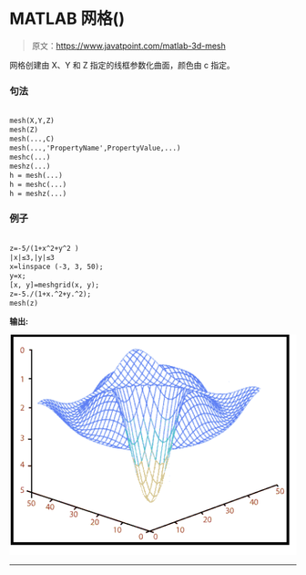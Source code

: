 # MATLAB 网格()

> 原文：<https://www.javatpoint.com/matlab-3d-mesh>

网格创建由 X、Y 和 Z 指定的线框参数化曲面，颜色由 c 指定。

### 句法

```

mesh(X,Y,Z)
mesh(Z)
mesh(...,C)
mesh(...,'PropertyName',PropertyValue,...)
meshc(...)
meshz(...)
h = mesh(...)
h = meshc(...)
h = meshz(...)

```

### 例子

```

z=-5/(1+x^2+y^2 )
|x|≤3,|y|≤3
x=linspace (-3, 3, 50);
y=x;
[x, y]=meshgrid(x, y);
z=-5./(1+x.^2+y.^2);
mesh(z)

```

**输出:**

![MATLAB mesh()](img/43c0f7ef2f10f3ea9007c03d939466b4.png)

* * *
